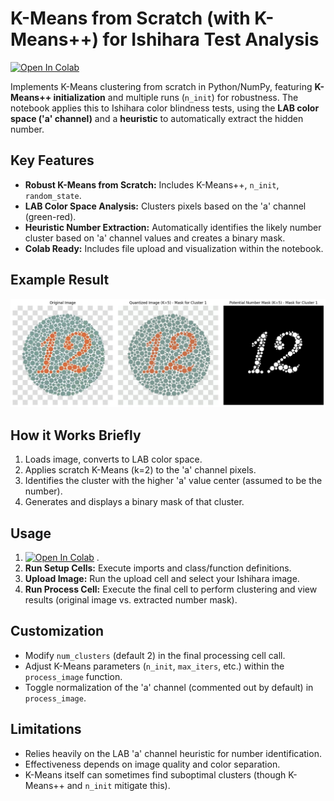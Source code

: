 # K-Means from Scratch (with K-Means++) for Ishihara Test Analysis

[![Open In Colab](https://colab.research.google.com/assets/colab-badge.svg)](https://colab.research.google.com/github/SkillzZA/KMeans-from-Scratch/blob/main/CVL3.ipynb) 
<!-- Update this URL to your notebook file on GitHub -->

Implements K-Means clustering from scratch in Python/NumPy, featuring **K-Means++ initialization** and multiple runs (`n_init`) for robustness. The notebook applies this to Ishihara color blindness tests, using the **LAB color space ('a' channel)** and a **heuristic** to automatically extract the hidden number.

## Key Features

*   **Robust K-Means from Scratch:** Includes K-Means++, `n_init`, `random_state`.
*   **LAB Color Space Analysis:** Clusters pixels based on the 'a' channel (green-red).
*   **Heuristic Number Extraction:** Automatically identifies the likely number cluster based on 'a' channel values and creates a binary mask.
*   **Colab Ready:** Includes file upload and visualization within the notebook.

## Example Result

![Example K-Means Result on Ishihara Plate](result.png) 

## How it Works Briefly

1.  Loads image, converts to LAB color space.
2.  Applies scratch K-Means (k=2) to the 'a' channel pixels.
3.  Identifies the cluster with the higher 'a' value center (assumed to be the number).
4.  Generates and displays a binary mask of that cluster.

## Usage

1.  [![Open In Colab](https://colab.research.google.com/assets/colab-badge.svg)](https://colab.research.google.com/github/SkillzZA/KMeans-from-Scratch/blob/main/CVL3.ipynb) .
2.  **Run Setup Cells:** Execute imports and class/function definitions.
3.  **Upload Image:** Run the upload cell and select your Ishihara image.
4.  **Run Process Cell:** Execute the final cell to perform clustering and view results (original image vs. extracted number mask).

## Customization

*   Modify `num_clusters` (default 2) in the final processing cell call.
*   Adjust K-Means parameters (`n_init`, `max_iters`, etc.) within the `process_image` function.
*   Toggle normalization of the 'a' channel (commented out by default) in `process_image`.

## Limitations

*   Relies heavily on the LAB 'a' channel heuristic for number identification.
*   Effectiveness depends on image quality and color separation.
*   K-Means itself can sometimes find suboptimal clusters (though K-Means++ and `n_init` mitigate this).
